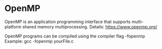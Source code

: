 # OpenMP
OpenMP is an application programming interface that supports multi-platform shared memory multiprocessing.
Details: https://www.openmp.org/

OpenMP programs can be compiled using the compiler flag -fopenmp
Example: gcc -fopenmp yourFile.c
